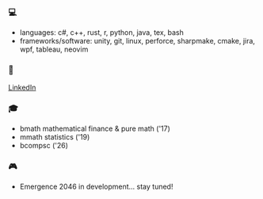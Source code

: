 ### 💻
- languages: c\#, c++, rust, r, python, java, tex, bash
- frameworks/software: unity, git, linux, perforce, sharpmake, cmake, jira, wpf, tableau, neovim

### 💼
[LinkedIn](https://www.linkedin.com/in/kat-matheson-022847315/)
  
### 🎓
- bmath mathematical finance & pure math ('17)
- mmath statistics ('19)
- bcompsc ('26)

### 🎮 
- Emergence 2046 in development... stay tuned!
